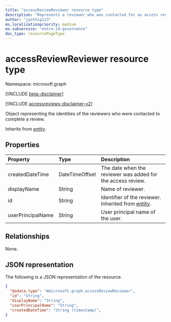 ```yaml
---
title: "accessReviewReviewer resource type"
description: "Represents a reviewer who was contacted for an access review."
author: "jyothig123"
ms.localizationpriority: medium
ms.subservice: "entra-id-governance"
doc_type: resourcePageType
---
```


# accessReviewReviewer resource type

Namespace: microsoft.graph

[!INCLUDE [beta-disclaimer](../../includes/beta-disclaimer.md)]

[!INCLUDE [accessreviews-disclaimer-v2](../../includes/accessreviews-disclaimer-v2.md)]

Object representing the identities of the reviewers who were contacted to complete a review.

Inherits from [entity](entity.md).

## Properties
| Property | Type | Description |
| :-------------------------| :---------- | :---------- |
| createdDateTime | DateTimeOffset | The date when the reviewer was added for the access review. |
| displayName | String | Name of reviewer. |
| id | String | Identifier of the reviewer. Inherited from [entity](entity.md). |
| userPrincipalName | String | User principal name of the user. |


## Relationships
None.

## JSON representation
The following is a JSON representation of the resource.
<!-- {
  "blockType": "resource",
  "@odata.type": "microsoft.graph.accessReviewReviewer"
}
-->
``` json
{
  "@odata.type": "#microsoft.graph.accessReviewReviewer",
  "id": "String",
  "displayName": "String",
  "userPrincipalName": "String",
  "createdDateTime": "String (timestamp)",
}
```

<!--
{
  "type": "#page.annotation",
  "description": "accessReviewReviewer resource",
  "keywords": "",
  "section": "documentation",
  "tocPath": "",
  "suppressions": []
}
-->
